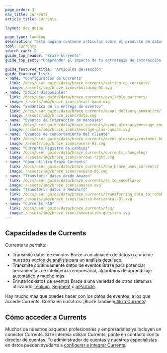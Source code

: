 ```yaml
---
page_order: 3
nav_title: Currents
article_title: Currents

layout: dev_guide

page_type: landing
description: "Esta página contiene artículos sobre el producto de datos Braze Currents. Aquí puedes averiguar cómo configurar Currents, los socios disponibles, la semántica de entrega, los glosarios de eventos y mucho más."
tool: currents
search_rank: 9
guide_top_header: "Braze Currents"
guide_top_text: "Comprender el impacto de tu estrategia de interacción es fundamental para informar sobre la iteración y optimización de tus comunicaciones con los usuarios. Para integrar estrechamente estos valiosos datos de interacción con el resto de tus operaciones y ayudar a amplificar tu inversión en ciencia de datos, la plataforma Braze realiza un seguimiento de una amplia gama de datos de eventos de tu integración para su análisis, reorientación y otros casos de uso en otros lugares dentro de tus propios sistemas. <br> <br>La herramienta Currents es un flujo de datos en tiempo real de tus eventos de interacción que constituye la exportación más sólida y granular de la plataforma Braze. Te proporciona datos en un tipo de archivo Avro a uno de nuestros muchos <a href='https://www.braze.com/docs/user_guide/data_and_analytics/braze_currents/available_partners/'>socios de datos</a>, permitiéndote utilizar los datos únicos y valiosos que crea Braze para potenciar tus esfuerzos de inteligencia empresarial (BI) y análisis en otras plataformas de primera clase."

guide_featured_title: "Artículos de sección"
guide_featured_list:
- name: "Configuración de Currents"
  link: /docs/user_guide/data/braze_currents/setting_up_currents/
  image: /assets/img/braze_icons/building-01.svg
- name: "Socios disponibles"
  link: /docs/user_guide/data/braze_currents/available_partners/
  image: /assets/img/braze_icons/heart-hand.svg
- name: "Semántica de la entrega de eventos"
  link: /docs/user_guide/data/braze_currents/event_delivery_semantics/
  image: /assets/img/braze_icons/data.svg
- name: "Eventos de interacción de mensajes"
  link: /docs/user_guide/data/braze_currents/event_glossary/message_engagement_events/
  image: /assets/img/braze_icons/message-plus-square.svg
- name: "Eventos de comportamiento del cliente"
  link: /docs/user_guide/data/braze_currents/event_glossary/customer_behavior_events/
  image: /assets/img/braze_icons/users-01.svg
- name: "Currents Registro de cambios"
  link: /docs/user_guide/data/braze_currents/currents_changelog/
  image: /assets/img/braze_icons/arrows-right.svg
- name: "Cómo utiliza Braze Currents"
  link: /docs/user_guide/data/braze_currents/how_braze_uses_currents/
  image: /assets/img/braze_icons/expand-05.svg
- name: "Transferir datos desde Amazon"
  link: /docs/user_guide/data/braze_currents/s3_to_snowflake/
  image: /assets/img/braze_icons/amazon.svg
- name: "Transferir datos a Redshift"
  link: /docs/user_guide/data/braze_currents/transferring_data_to_redshift/
  image: /assets/img/braze_icons/switch-horizontal-01.svg
- name: "Currents FAQ"
  link: /docs/user_guide/data/braze_currents/faq/
  image: /assets/img/braze_icons/annotation-question.svg
---
```


## Capacidades de Currents

Currents te permite:
* Transmite datos de eventos Braze a un almacén de datos o a uno de nuestros [socios de análisis]({{site.baseurl}}/user_guide/data/braze_currents/available_partners/) para un análisis detallado.
* Transmite continuamente datos de eventos Braze para potenciar herramientas de inteligencia empresarial, algoritmos de aprendizaje automático y mucho más.
* Enruta los datos de eventos Braze a una variedad de otros sistemas utilizando [Tealium]({{site.baseurl}}/partners/data_and_analytics/customer_data_platform/tealium/tealium/), [Segment]({{site.baseurl}}/partners/data_and_analytics/customer_data_platform/segment/segment/) o [mParticle]({{site.baseurl}}/partners/data_and_analytics/customer_data_platform/mparticle/mparticle_for_currents/).

Hay mucho más que puedes hacer con los datos de eventos, a los que accede Currents. Confía en nosotros: ¡Braze también[utiliza Currents]({{site.baseurl}}/user_guide/data/braze_currents/how_braze_uses_currents/)!

## Cómo acceder a Currents

Muchos de nuestros paquetes profesionales y empresariales ya incluyen un conector Currents. Si te interesa utilizar Currents, ponte en contacto con tu director de cuentas. Tu administrador de cuentas y nuestros especialistas en datos pueden ayudarte a [configurar e integrar Currents]({{site.baseurl}}/user_guide/data/braze_currents/setting_up_currents/).

<br><br>